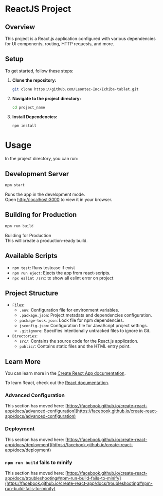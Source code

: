 # ReactJS Project

## Overview  

This project is a React.js application configured with various dependencies for UI components, routing, HTTP requests, and more.  

## Setup

To get started, follow these steps:

1. **Clone the repository:**
   ```bash
   git clone https://github.com/Leontec-Inc/Ichiba-tablet.git
2. **Navigate to the project directory:**
   ```bash
   cd project_name
3. **Install Dependencies:**  
   ```bash
   npm install
# Usage
In the project directory, you can run:
## Development Server
   ```bash
   npm start
   ```
Runs the app in the development mode.\
Open [http://localhost:3000](http://localhost:3000) to view it in your browser.

## Building for Production
   ```bash
   npm run build
   ```
Building for Production\
This will create a production-ready build.

## Available Scripts  
  * `npm test`:  Runs testcase if exist
  * `npm run eject`:  Ejects the app from react-scripts.
  * `npx eslint /src`: to show all eslint error on project
## Project Structure 
  * `Files`:
    * `.env`: Configuration file for environment variables.
    * `.package.json`: Project metadata and dependencies configuration.
    * `package-lock.json`: Lock file for npm dependencies.
    * `jsconfig.json`: Configuration file for JavaScript project settings.
    * `.gitignore`: Specifies intentionally untracked files to ignore in Git.
  * `Directories`:
    * `src/`: Contains the source code for the React.js application.
    * `public/`: Contains static files and the HTML entry point.

## Learn More

You can learn more in the [Create React App documentation](https://facebook.github.io/create-react-app/docs/getting-started).

To learn React, check out the [React documentation](https://reactjs.org/).

### Advanced Configuration

This section has moved here: [https://facebook.github.io/create-react-app/docs/advanced-configuration](https://facebook.github.io/create-react-app/docs/advanced-configuration)

### Deployment

This section has moved here: [https://facebook.github.io/create-react-app/docs/deployment](https://facebook.github.io/create-react-app/docs/deployment)

### `npm run build` fails to minify

This section has moved here: [https://facebook.github.io/create-react-app/docs/troubleshooting#npm-run-build-fails-to-minify](https://facebook.github.io/create-react-app/docs/troubleshooting#npm-run-build-fails-to-minify)
